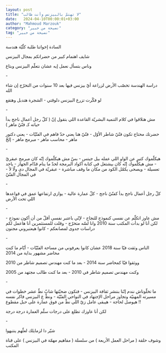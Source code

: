 ```yaml
---
layout: post
title: "لا تهتمّ بالبيزنس وأنت طالب"
date:   2024-04-10T00:00:01+03:00
author: "Mahmoud Marzouk"
category: "نصيحة من خبير"
tag: "نصيحة من خبير"
---
```



السادة إخواتنا طلبة كلّيّة هندسة

شايف اهتمام كبير من حضراتكم بمجال البيزنس

وناس بتسأل نعمل إيه عشان نتعلّم البيزنس وبتاع

\-

دراسة الهندسة تخصّب الأرض لزراعة أيّ بيزنس فيها بعد 10
سنوات من التخرّج إن شاء الله

لو فكّرت تزرع البيزنس دلوقتي - الشجرة هتدبل وهتقع

\-

مش هتلاقوا في كلام التنمية البشريّة القاعدة اللي بتقول إنّ
( كلّ رجل أعمال ناجح بدأ حياته كـ فنّيّ ماهر )

حضرتك محتاج تكون فنّيّ شاطر الأوّل - فنّيّ هنا يعني حدّ فاهم
في الفنّيّات - يعني دكتور ماهر - محاسب ماهر - مبرمج ماهر - إلخّ

\-

هيكلّموك كتير عن الواو اللي عمله بيل جيتس - بسّ مش هيكلّموك
إنّه كان مبرمج عبقريّ - مش هيكلّموك إنّه كان بيشتغل في كتابة أكواد البرمجة
لحدّ ما ينام قدّام الجهاز - ياخد تعسيلة - ويصحى يكمّل الكود من مكان ما وقف
مباشرة - عبقريّة في المجال دي ولّا لأ - في المجال الفنّيّ

\-

كلّ رجل أعمال ناجح بدأ كفنّيّ ناجح - كلّ عمارة عالية - يوازي
ارتفاعها عمق في قواعدها اللي تحت الأرض

\-

مش عاوز اتكلّم عن نفسي كنموذج للنجاح - لإنّي باعتبر نفسي
أقلّ من أن أكون نموذج - لكن أنا لو بدأت المكتب سنة 2010 وانا لسّه متخرّج -
وقلت للمستثمرين أنا هاعمل لكم دراسات جدوى لمصانعكم - كانوا هيعتبروني
مجنون

\-

الناس وثقت فيّا سنة 2018 عشان كانوا يعرفوني من مساحة
الفنّيّات - أيّام ما كنت محاضر مشهور بداية من 2014

ووثقوا فيّا كمحاضر سنة 2014 - بعد ما كنت مهندس تصميم شاطر
من 2010

وكنت مهندس تصميم شاطر في 2010 - بعد ما كنت طالب مجتهد من
2005

\-

ما تخلّوناش نندم إنّنا بننشر ثقافة البيزنس - فتكون ضحيّتها
شابّ نطّ عشر خطوات في مسيرته المهنيّة وتجاوز مراحل الإجتهاد في النواحي
الفنّيّة - ونطّ ع البيزنس فاكر نفسه هيوصل لحاجة - هيبقى عامل زيّ اللي نطّ من
فوق عمارة على حبل مقطوع !!

لكن أنا عاوزك تطلع على درجات سلّم العمارة درجة
درجة

\-

شيّر دا لزمايلك لعلّهم ينتبهوا

وشوف حلقة ( مراحل العمل الأربعة ) من سلسلة ( مفاهيم مهمّة
في البيزنس ) على قناة المكتب
